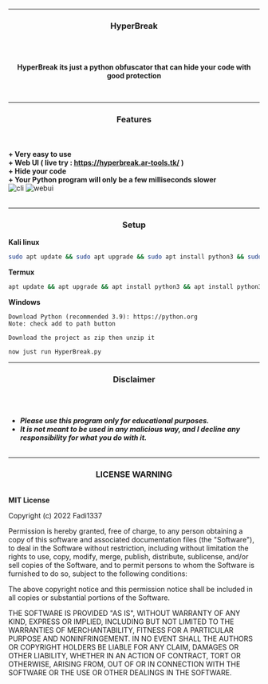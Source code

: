 -----
### <p align="center">HyperBreak</p>

<br><br>
<p align="center">
<strong>HyperBreak its just a python obfuscator that can hide your code with good protection
</strong>
</p>
<br>

-----
### <p align="center"> Features </p>

<br><br>
<strong>+ Very easy to use</strong>
<br>
<strong>+ Web UI ( live try : https://hyperbreak.ar-tools.tk/ )</strong>
<br>
<strong>+ Hide your code</strong>
<br>
<strong>+ Your Python program will only be a few milliseconds slower</strong>
<br>
![cli](https://media.discordapp.net/attachments/960160330749734982/1007334458413817946/unknown.png?width=821&height=430)
![webui](https://media.discordapp.net/attachments/960160330749734982/1007335452371591299/unknown.png?width=892&height=430)
<br><br>

-----
### <p align="center">Setup</p>
<strong>Kali linux</strong>
```bash
sudo apt update && sudo apt upgrade && sudo apt install python3 && sudo apt install python3-pip && git clone https://github.com/Fadi002/HyperBreak/ && cd HyperBreak && pip3 install -r requirements.txt && python3 HyperBreak.py
```
<strong>Termux</strong>
```bash
apt update && apt upgrade && apt install python3 && apt install python3-pip && pkg install python3 && git clone https://github.com/Fadi002/HyperBreak/ && cd HyperBreak && pip3 install -r requirements.txt && python3 HyperBreak.py
```
<strong>Windows</strong>
```
Download Python (recommended 3.9): https://python.org
Note: check add to path button

Download the project as zip then unzip it

now just run HyperBreak.py
```
-----

### <p align="center">Disclaimer</p>

<br><br>
* ***Please use this program only for educational purposes.***
* ***It is not meant to be used in any malicious way, and I decline any responsibility for what you do with it.***
<br><br>
-----

### <p align='center'>LICENSE WARNING</p>
<br>
<strong>MIT License </strong>

Copyright (c) 2022 Fadi1337

Permission is hereby granted, free of charge, to any person obtaining a copy
of this software and associated documentation files (the "Software"), to deal
in the Software without restriction, including without limitation the rights
to use, copy, modify, merge, publish, distribute, sublicense, and/or sell
copies of the Software, and to permit persons to whom the Software is
furnished to do so, subject to the following conditions:

The above copyright notice and this permission notice shall be included in all
copies or substantial portions of the Software.

THE SOFTWARE IS PROVIDED "AS IS", WITHOUT WARRANTY OF ANY KIND, EXPRESS OR
IMPLIED, INCLUDING BUT NOT LIMITED TO THE WARRANTIES OF MERCHANTABILITY,
FITNESS FOR A PARTICULAR PURPOSE AND NONINFRINGEMENT. IN NO EVENT SHALL THE
AUTHORS OR COPYRIGHT HOLDERS BE LIABLE FOR ANY CLAIM, DAMAGES OR OTHER
LIABILITY, WHETHER IN AN ACTION OF CONTRACT, TORT OR OTHERWISE, ARISING FROM,
OUT OF OR IN CONNECTION WITH THE SOFTWARE OR THE USE OR OTHER DEALINGS IN THE
SOFTWARE.
